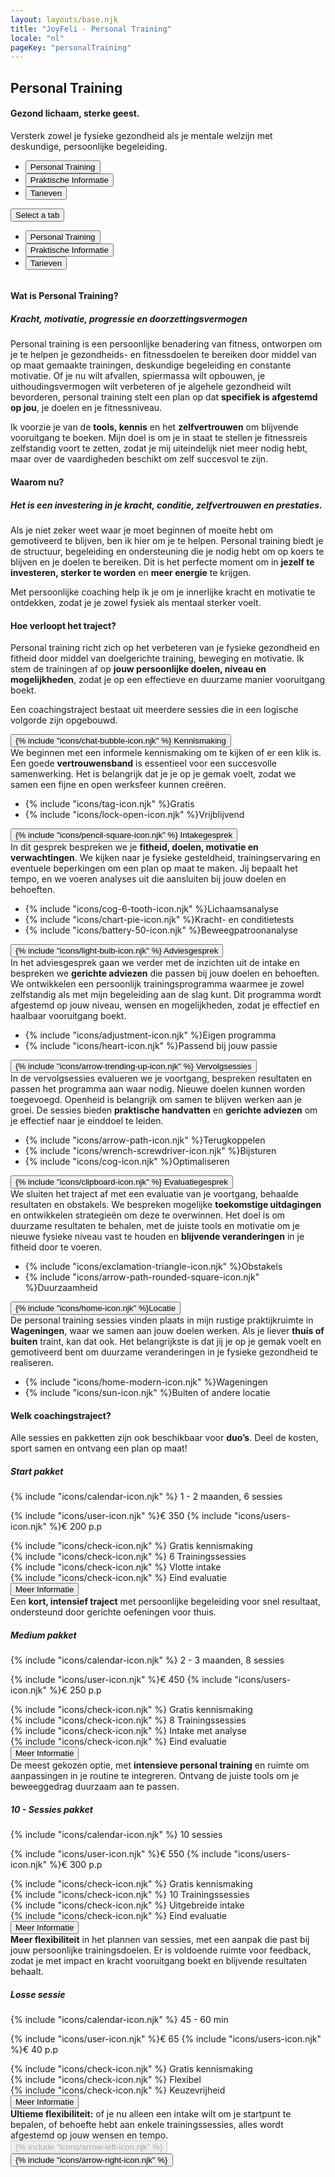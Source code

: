 ```yaml
---
layout: layouts/base.njk
title: "JoyFeli - Personal Training"
locale: "nl"
pageKey: "personalTraining"
---
```


<!-- Hero Section -->
<section class="hero-section overflow-hidden">
  <div class="container position-relative">
    <div class="row">
      <div class="col-12 position-relative m-0 p-0">
        <!-- Background image container -->
        <div class="bg-image ptraining-img animate-slide-in-left">
        </div>
        <!-- Text overlay -->
        <div class="text-overlay ptraining-text animate-slide-in-right bg-white bg-opacity-75 p-4 p-xxl-5">
          <h1 class="separator text-uppercase">
            <span class="d-block mb-2">
              <span><strong>Personal Training</strong></span>
            </span>
          </h1>
            <h4>
              <span class="d-block mb-3 fst-italic">
                Gezond lichaam, sterke geest.
              </span>
            </h4>
          <p>
            Versterk zowel je fysieke gezondheid als je mentale welzijn met deskundige, persoonlijke begeleiding.
          </p>
        </div>
      </div>
    </div>
  </div>
</section>
<!-- End Hero Section -->
<div class="sun-divider">
  <span class="sun"></span>
</div>
<!-- Tabs Section -->
<section class="py-5 gray-bg tab-section">
  <div class="container">
    <div class="custom-tabs">
      <!-- Tab Navigation -->
      <ul class="nav nav-tabs justify-content-center mb-4 border-0" id="personalTrainingTabs" role="tablist">
        <li class="nav-item d-none d-md-flex">
          <button class="nav-link px-4 active" id="tab-ptraining" data-bs-toggle="tab" data-bs-target="#ptraining" type="button" role="tab" aria-controls="ptraining" aria-selected="true">
            Personal Training
          </button>
        </li>
        <li class="nav-item d-none d-md-flex">
          <button class="nav-link px-4" id="tab-info" data-bs-toggle="tab" data-bs-target="#info" type="button" role="tab" aria-controls="info" aria-selected="false">
            Praktische Informatie
          </button>
        </li>
        <li class="nav-item d-none d-md-flex">
          <button class="nav-link px-4" id="tab-pricing" data-bs-toggle="tab" data-bs-target="#pricing" type="button" role="tab" aria-controls="pricing" aria-selected="false">
            Tarieven
          </button>
        </li>
      </ul>
      <!-- Dropdown Menu for sm screens -->
      <div class="dropdown d-block d-md-none text-center fs-4">
        <button
          class="btn dropdown-toggle fs-4 w-100 bg-white border"
          type="button"
          id="mobileDropdown"
          data-bs-toggle="dropdown"
          aria-expanded="false"
        >
          Select a tab
        </button>
        <ul class="dropdown-menu" aria-labelledby="mobileDropdown" role="tablist">
          <li>
            <button class="dropdown-item active fs-4" data-bs-toggle="tab" data-bs-target="#ptraining" type="button" role="tab" aria-selected="true">
              Personal Training
            </button>
          </li>
          <li>
            <button class="dropdown-item fs-4" data-bs-toggle="tab" data-bs-target="#info" type="button" role="tab" aria-selected="false">
              Praktische Informatie
            </button>
          </li>
          <li>
            <button class="dropdown-item fs-4" data-bs-toggle="tab" data-bs-target="#pricing" type="button" role="tab" aria-selected="false">
              Tarieven
            </button>
          </li>
        </ul>
      </div>
      <div class="tab-line"></div>
    </div>
    <div class="tab-content pt-3" id="PersonalTrainingTabsContent" style="overflow:hidden">
      <!-- Personal Training Tab -->
      <div class="mb-3 tab-pane fade active show" id="ptraining" role="tabpanel" aria-labelledby="tab-ptraining">
        <h4 class="mt-4 mb-3 separator">Wat is Personal Training?</h4>
        <h5 class="mb-3"><i>Kracht, motivatie, progressie en doorzettingsvermogen</i></h5>
        <p>
          Personal training is een persoonlijke benadering van fitness, ontworpen om je te helpen je gezondheids- en fitnessdoelen te bereiken door middel van op maat gemaakte trainingen, deskundige begeleiding en constante motivatie. Of je nu wilt afvallen, spiermassa wilt opbouwen, je uithoudingsvermogen wilt verbeteren of je algehele gezondheid wilt bevorderen, personal training stelt een plan op dat <strong>specifiek is afgestemd op jou</strong>, je doelen en je fitnessniveau.   
        </p>
        <p>
          Ik voorzie je van de <strong>tools, kennis</strong> en het <strong>zelfvertrouwen</strong> om blijvende vooruitgang te boeken. Mijn doel is om je in staat te stellen je fitnessreis zelfstandig voort te zetten, zodat je mij uiteindelijk niet meer nodig hebt, maar over de vaardigheden beschikt om zelf succesvol te zijn.
        </p>
        <h4 class="mt-5 mb-3 separator">Waarom nu?</h4>
        <h5 class="mb-3"><i>Het is een investering in je kracht, conditie, zelfvertrouwen en prestaties.</i></h5>
        <p>
          Als je niet zeker weet waar je moet beginnen of moeite hebt om gemotiveerd te blijven, ben ik hier om je te helpen. Personal training biedt je de structuur, begeleiding en ondersteuning die je nodig hebt om op koers te blijven en je doelen te bereiken. Dit is het perfecte moment om in <strong>jezelf te investeren, sterker te worden</strong> en <strong>meer energie</strong> te krijgen.
        </p>
        <p>
          Met persoonlijke coaching help ik je om je innerlijke kracht en motivatie te ontdekken, zodat je je zowel fysiek als mentaal sterker voelt.
        </p>
      </div>
      <!-- Practical Information Tab-->
      <div class="mb-3 tab-pane fade" id="info" role="tabpanel" aria-labelledby="tab-info">
        <h4 class="mt-4 mb-3 separator">Hoe verloopt het traject?</h4>
        <p>
          Personal training richt zich op het verbeteren van je fysieke gezondheid en fitheid door middel van doelgerichte training, beweging en motivatie. Ik stem de trainingen af op <strong>jouw persoonlijke doelen, niveau en mogelijkheden</strong>, zodat je op een effectieve en duurzame manier vooruitgang boekt.
        </p>
        <p class="mb-5">
          Een coachingstraject bestaat uit meerdere sessies die in een logische volgorde zijn opgebouwd. 
        </p>            
        <div class="row g-4">
          <div class="col-md-6 col-lg-6">
            <div class="card">
              <div class="card-body custom-color px-2 py-3 p-lg-5">
                <button
                  class="btn toggle-btn w-100 d-flex justify-content-between align-items-center collapsed collapsed"
                  data-bs-toggle="collapse"
                  data-bs-target="#introduction"
                  aria-expanded="false"
                >
                  <span class="card-title fs-4"><span class="pe-2 pe-lg-3">{% include "icons/chat-bubble-icon.njk" %}
                  </span>Kennismaking</span>
                  <span class="toggle-icon"></span>
                </button>
                <div class="collapse collapse-text" id="introduction">
                  <div class="mt-2">
                    We beginnen met een informele kennismaking om te kijken of er een klik is. Een goede <strong>vertrouwensband</strong> is essentieel voor een succesvolle samenwerking. Het is belangrijk dat je je op je gemak voelt, zodat we samen een fijne en open werksfeer kunnen creëren.
                    <ul class="mt-3 list-unstyled">
                      <li>{% include "icons/tag-icon.njk" %}<span>Gratis</span></li>
                      <li>{% include "icons/lock-open-icon.njk" %}<span>Vrijblijvend</span></li>
                    </ul>
                  </div>
                </div>
              </div>
            </div>
          </div>
          <div class="col-md-6 col-lg-6">
            <div class="card">
              <div class="card-body custom-color px-2 py-3 p-lg-5">
                <button
                  class="btn toggle-btn w-100 d-flex justify-content-between align-items-center collapsed"
                  data-bs-toggle="collapse"
                  data-bs-target="#intake"
                  aria-expanded="false"
                >
                  <span class="card-title fs-4"><span class="pe-2 pe-lg-3">{% include "icons/pencil-square-icon.njk" %}
                  </span>Intakegesprek</span>
                  <span class="toggle-icon"></span>
                </button>
                <div class="collapse collapse-text" id="intake">
                  <div class="mt-2">
                    In dit gesprek bespreken we je <strong>fitheid, doelen, motivatie en verwachtingen</strong>. We kijken naar je fysieke gesteldheid, trainingservaring en eventuele beperkingen om een plan op maat te maken. Jij bepaalt het tempo, en we voeren analyses uit die aansluiten bij jouw doelen en behoeften.
                    <ul class="mt-3 list-unstyled">
                      <li>{% include "icons/cog-6-tooth-icon.njk" %}<span>Lichaamsanalyse</span></li>
                      <li>{% include "icons/chart-pie-icon.njk" %}<span>Kracht- en conditietests</span></li>
                      <li>{% include "icons/battery-50-icon.njk" %}<span>Beweegpatroonanalyse</span></li>
                    </ul>
                  </div>
                </div>
              </div>
            </div>
          </div>
          <div class="col-md-6 col-lg-6">
            <div class="card">
              <div class="card-body custom-color px-2 py-3 p-lg-5">
                <button
                  class="btn toggle-btn w-100 d-flex justify-content-between align-items-center collapsed"
                  data-bs-toggle="collapse"
                  data-bs-target="#consultation"
                  aria-expanded="false"
                >
                  <span class="card-title fs-4"><span class="pe-2 pe-lg-3">{% include "icons/light-bulb-icon.njk" %}
                  </span>Adviesgesprek</span>
                  <span class="toggle-icon"></span>
                </button>
                <div class="collapse collapse-text" id="consultation">
                  <div class="mt-2">
                    In het adviesgesprek gaan we verder met de inzichten uit de intake en bespreken we <strong>gerichte adviezen</strong> die passen bij jouw doelen en behoeften. We ontwikkelen een persoonlijk trainingsprogramma waarmee je zowel zelfstandig als met mijn begeleiding aan de slag kunt. Dit programma wordt afgestemd op jouw niveau, wensen en mogelijkheden, zodat je effectief en haalbaar vooruitgang boekt.
                    <ul class="mt-3 list-unstyled">
                      <li>{% include "icons/adjustment-icon.njk" %}<span>Eigen programma</span></li>
                      <li>{% include "icons/heart-icon.njk" %}<span>Passend bij jouw passie</span></li>
                    </ul>
                  </div>
                </div>
              </div>
            </div>
          </div>
          <div class="col-md-6 col-lg-6">
            <div class="card">
              <div class="card-body custom-color px-2 py-3 p-lg-5">
                <button
                  class="btn toggle-btn w-100 d-flex justify-content-between align-items-center collapsed"
                  data-bs-toggle="collapse"
                  data-bs-target="#followUp"
                  aria-expanded="false"
                >
                  <span class="card-title fs-4"><span class="pe-2 pe-lg-3">{% include "icons/arrow-trending-up-icon.njk" %}
                  </span>Vervolgsessies</span>
                  <span class="toggle-icon"></span>
                </button>
                <div class="collapse collapse-text" id="followUp">
                  <div class="mt-2">
                    In de vervolgsessies evalueren we je voortgang, bespreken resultaten en passen het programma aan waar nodig. Nieuwe doelen kunnen worden toegevoegd. Openheid is belangrijk om samen te blijven werken aan je groei. De sessies bieden <strong>praktische handvatten</strong> en <strong>gerichte adviezen</strong> om je effectief naar je einddoel te leiden.
                    <ul class="mt-3 list-unstyled">
                      <li>{% include "icons/arrow-path-icon.njk" %}<span>Terugkoppelen</span></li>
                      <li>{% include "icons/wrench-screwdriver-icon.njk" %}<span>Bijsturen</span></li>
                      <li>{% include "icons/cog-icon.njk" %}<span>Optimaliseren</span></li>
                    </ul>
                  </div>
                </div>
              </div>
            </div>
          </div>
          <div class="col-md-6 col-lg-6">
            <div class="card">
              <div class="card-body custom-color px-2 py-3 p-lg-5">
                <button
                  class="btn toggle-btn w-100 d-flex justify-content-between align-items-center collapsed"
                  data-bs-toggle="collapse"
                  data-bs-target="#evaluation"
                  aria-expanded="false"
                >
                  <span class="card-title fs-4"><span class="pe-2 pe-lg-3">{% include "icons/clipboard-icon.njk" %}
                  </span>Evaluatiegesprek</span>
                  <span class="toggle-icon"></span>
                </button>
                <div class="collapse collapse-text" id="evaluation">
                  <div class="mt-2">
                    We sluiten het traject af met een evaluatie van je voortgang, behaalde resultaten en obstakels. We bespreken mogelijke <strong>toekomstige uitdagingen</strong> en ontwikkelen strategieën om deze te overwinnen. Het doel is om duurzame resultaten te behalen, met de juiste tools en motivatie om je nieuwe fysieke niveau vast te houden en <strong>blijvende veranderingen</strong> in je fitheid door te voeren.
                    <ul class="mt-3 list-unstyled">
                      <li>{% include "icons/exclamation-triangle-icon.njk" %}<span>Obstakels</span></li>
                      <li>{% include "icons/arrow-path-rounded-square-icon.njk" %}<span>Duurzaamheid</span></li>
                    </ul>
                  </div>
                </div>
              </div>
            </div>
          </div>
          <div class="col-md-6 col-lg-6">
            <div class="card">
              <div class="card-body custom-color px-2 py-3 p-lg-5">
                <button
                  class="btn toggle-btn w-100 d-flex justify-content-between align-items-center collapsed"
                  data-bs-toggle="collapse"
                  data-bs-target="#location"
                  aria-expanded="false"
                >
                  <span class="card-title fs-4"><span class="pe-2 pe-lg-3">{% include "icons/home-icon.njk" %}</span>Locatie</span>
                  <span class="toggle-icon"></span>
                </button>
                <div class="collapse collapse-text" id="location">
                  <div class="mt-2">
                    De personal training sessies vinden plaats in mijn rustige praktijkruimte in <strong>Wageningen</strong>, waar we samen aan jouw doelen werken. Als je liever <strong>thuis of buiten</strong> traint, kan dat ook. Het belangrijkste is dat jij je op je gemak voelt en gemotiveerd bent om duurzame veranderingen in je fysieke gezondheid te realiseren.
                    <ul class="mt-3 list-unstyled">
                      <li>{% include "icons/home-modern-icon.njk" %}<span>Wageningen</span></li>
                      <li>{% include "icons/sun-icon.njk" %}<span>Buiten of andere locatie</span></li>
                    </ul>
                  </div>
                </div>
              </div>
            </div>
          </div>
        </div>
      </div>
      <!-- Pricing tab -->
      <div class="mb-3 tab-pane fade" id="pricing" role="tabpanel" aria-labelledby="tab-pricing">
          <h4 class="mt-4 mb-3 separator">Welk coachingstraject?</h4>
          <p>
            Alle sessies en pakketten zijn ook beschikbaar voor <strong>duo’s</strong>. Deel de kosten, sport samen en ontvang een plan op maat!
          </p>
          <div class="row g-4">
            <!-- Start pakket Card -->
            <div class="col-md-6 col-lg-6">
                <div class="card">
                    <div class="card-body custom-color p-4 p-lg-5">
                        <h5 class="card-title text-center fs-4">Start pakket</h5>
                        <p class="card-text fs-lg-4 text-stacking">
                          {% include "icons/calendar-icon.njk" %}
                          <span class="ps-2 ps-lg-3">1 - 2 maanden, 6 sessies</span>
                        </p>
                        <p class="card-text fs-lg-4">
                          {% include "icons/user-icon.njk" %}<span class="ps-2 ps-lg-3 pe-4 pe-lg-5">€ 350</span>
                          {% include "icons/users-icon.njk" %}<span class="ps-2 ps-lg-3">€ 200 p.p</span>
                        </p>
                        <div class="card-text">
                          <div class="text-stacking">
                            {% include "icons/check-icon.njk" %}
                            <span class="ps-2 ps-lg-3">Gratis kennismaking</span>
                          </div>
                          <div class="text-stacking">
                            {% include "icons/check-icon.njk" %}
                            <span class="ps-2 ps-lg-3">6 Trainingssessies</span>
                          </div>
                          <div class="text-stacking">
                            {% include "icons/check-icon.njk" %}
                            <span class="ps-2 ps-lg-3">Vlotte intake</span>
                          </div>
                          <div class="text-stacking">
                            {% include "icons/check-icon.njk" %}
                            <span class="ps-2 ps-lg-3">Eind evaluatie</span>
                          </div>
                          <button
                            class="btn toggle-btn w-100 d-flex justify-content-center align-items-center collapsed"
                            data-bs-toggle="collapse"
                            data-bs-target="#startPakket"
                            aria-expanded="false"
                          >
                            <span class="fs-lg-4 visually-hidden">Meer Informatie</span>
                            <span class="toggle-icon"></span>
                          </button>
                          <div class="collapse collapse-text" id="startPakket">
                            <div class="mt-2">
                              Een <strong>kort, intensief traject</strong> met persoonlijke begeleiding voor snel resultaat, ondersteund door gerichte oefeningen voor thuis.
                            </div>
                          </div>
                        </div>
                    </div>
                </div>
            </div>
            <!-- Medium Pakket Card -->
            <div class="col-md-6 col-lg-6">
                <div class="card">
                    <div class="card-body custom-color p-4 p-lg-5">
                        <h5 class="card-title text-center fs-4">Medium pakket</h5>
                        <p class="card-text fs-lg-4 text-stacking">
                          {% include "icons/calendar-icon.njk" %}
                          <span class="ps-2 ps-lg-3">2 - 3 maanden, 8 sessies</span>
                        </p>
                        <p class="card-text fs-lg-4">
                          {% include "icons/user-icon.njk" %}<span class="ps-2 ps-lg-3 pe-4 pe-lg-5">€ 450</span>
                          {% include "icons/users-icon.njk" %}<span class="ps-2 ps-lg-3">€ 250 p.p</span>
                        </p>
                        <div class="card-text">
                          <div class="text-stacking">
                            {% include "icons/check-icon.njk" %}
                            <span class="ps-2 ps-lg-3">Gratis kennismaking</span>
                          </div>
                          <div class="text-stacking">
                            {% include "icons/check-icon.njk" %}
                            <span class="ps-2 ps-lg-3">8 Trainingssessies</span>
                          </div>
                          <div class="text-stacking">
                            {% include "icons/check-icon.njk" %}
                            <span class="ps-2 ps-lg-3">Intake met analyse</span>
                          </div>
                          <div class="text-stacking">
                            {% include "icons/check-icon.njk" %}
                            <span class="ps-2 ps-lg-3">Eind evaluatie</span>
                          </div>
                          <button
                            class="btn toggle-btn w-100 d-flex justify-content-center align-items-center collapsed"
                            data-bs-toggle="collapse"
                            data-bs-target="#mediumPakket"
                            aria-expanded="false"
                          >
                            <span class="fs-lg-4 visually-hidden">Meer Informatie</span>
                            <span class="toggle-icon"></span>
                          </button>
                          <div class="collapse collapse-text" id="mediumPakket">
                            <div class="mt-2">
                              De meest gekozen optie, met <strong>intensieve personal training</strong> en ruimte om aanpassingen in je routine te integreren. Ontvang de juiste tools om je beweeggedrag duurzaam aan te passen.
                            </div>
                          </div>
                        </div>
                    </div>
                </div>
            </div>
            <!-- 10 - Sessies Pakket Card -->
            <div class="col-md-6 col-lg-6">
                <div class="card">
                    <div class="card-body custom-color p-4 p-lg-5">
                        <h5 class="card-title text-center fs-4">10 - Sessies pakket</h5>
                        <p class="card-text fs-lg-4 text-stacking">
                          {% include "icons/calendar-icon.njk" %}
                          <span class="ps-2 ps-lg-3">10 sessies</span>
                        </p>
                        <p class="card-text fs-lg-4">
                          {% include "icons/user-icon.njk" %}<span class="ps-2 ps-lg-3 pe-4 pe-lg-5">€ 550</span>
                          {% include "icons/users-icon.njk" %}<span class="ps-2 ps-lg-3">€ 300 p.p</span>
                        </p>
                        <div class="card-text">
                          <div class="text-stacking">
                            {% include "icons/check-icon.njk" %}
                            <span class="ps-2 ps-lg-3">Gratis kennismaking</span>
                          </div>
                          <div class="text-stacking">
                            {% include "icons/check-icon.njk" %}
                            <span class="ps-2 ps-lg-3">10 Trainingssessies</span>
                          </div>
                          <div class="text-stacking">
                            {% include "icons/check-icon.njk" %}
                            <span class="ps-2 ps-lg-3">Uitgebreide intake</span>
                          </div>
                          <div class="text-stacking">
                            {% include "icons/check-icon.njk" %}
                            <span class="ps-2 ps-lg-3">Eind evaluatie</span>
                          </div>
                          <button
                            class="btn toggle-btn w-100 d-flex justify-content-center align-items-center collapsed"
                            data-bs-toggle="collapse"
                            data-bs-target="#tenSessiesPakket"
                            aria-expanded="false"
                          >
                            <span class="fs-lg-4 visually-hidden">Meer Informatie</span>
                            <span class="toggle-icon"></span>
                          </button>
                          <div class="collapse collapse-text" id="tenSessiesPakket">
                            <div class="mt-2">
                              <strong>Meer flexibiliteit</strong> in het plannen van sessies, met een aanpak die past bij jouw persoonlijke trainingsdoelen. Er is voldoende ruimte voor feedback, zodat je met impact en kracht vooruitgang boekt en blijvende resultaten behaalt.
                            </div>
                          </div>
                        </div>
                    </div>
                </div>
            </div>
            <!-- Losse sessie Card -->
            <div class="col-md-6 col-lg-6">
                <div class="card">
                    <div class="card-body custom-color p-4 p-lg-5">
                        <h5 class="card-title text-center fs-4">Losse sessie</h5>
                        <p class="card-text fs-lg-4 text-stacking">
                          {% include "icons/calendar-icon.njk" %}
                          <span class="ps-2 ps-lg-3">45 - 60 min</span>
                        </p>
                        <p class="card-text fs-lg-4">
                          {% include "icons/user-icon.njk" %}<span class="ps-2 ps-lg-3 pe-4 pe-lg-5">€ 65</span>
                          {% include "icons/users-icon.njk" %}<span class="ps-2 ps-lg-3">€ 40 p.p</span>
                        </p>
                        <div class="card-text">
                          <div class="text-stacking">
                            {% include "icons/check-icon.njk" %}
                            <span class="ps-2 ps-lg-3">Gratis kennismaking</span>
                          </div>
                          <div class="text-stacking">
                            {% include "icons/check-icon.njk" %}
                            <span class="ps-2 ps-lg-3">Flexibel</span>
                          </div>
                          <div class="text-stacking">
                            {% include "icons/check-icon.njk" %}
                            <span class="ps-2 ps-lg-3">Keuzevrijheid</span>
                          </div>
                          <button
                            class="btn toggle-btn w-100 d-flex justify-content-center align-items-center collapsed"
                            data-bs-toggle="collapse"
                            data-bs-target="#singlePakket"
                            aria-expanded="false"
                          >
                            <span class="fs-lg-4 visually-hidden">Meer Informatie</span>
                            <span class="toggle-icon"></span>
                          </button>
                          <div class="collapse collapse-text" id="singlePakket">
                            <strong>Ultieme flexibiliteit:</strong> of je nu alleen een intake wilt om je startpunt te bepalen, of behoefte hebt aan enkele trainingssessies, alles wordt afgestemd op jouw wensen en tempo.
                          </div>
                        </div>
                    </div>
                </div>
            </div>
        </div>
      </div>
    </div>
  </div>
  <!-- Navigation buttons -->
  <div class="mt-3 text-center">
    <button id="prevTabBtn" class="btn custom-btn mx-3 fs-5" disabled>{% include "icons/arrow-left-icon.njk" %}</button>
    <button id="nextTabBtn" class="btn custom-btn mx-3 fs-5">{% include "icons/arrow-right-icon.njk" %}</button>
  </div>
</section>